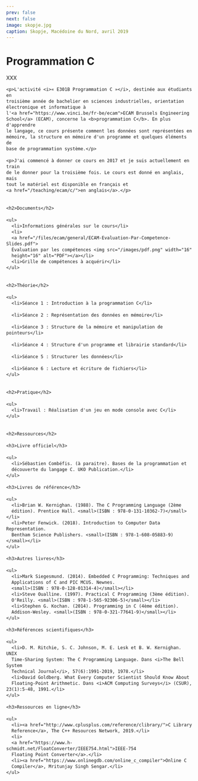 ```yaml
---
prev: false
next: false
image: skopje.jpg
caption: Skopje, Macédoine du Nord, avril 2019
---
```


# Programmation C

XXX

    <p>L'activité <i>« E301B Programmation C »</i>, destinée aux étudiants en
    troisième année de bachelier en sciences industrielles, orientation
    électronique et informatique à
    l'<a href="https://www.vinci.be/fr-be/ecam">ECAM Brussels Engineering
    School</a> (ECAM), concerne la <b>programmation C</b>. En plus d'apprendre
    le langage, ce cours présente comment les données sont représentées en
    mémoire, la structure en mémoire d'un programme et quelques éléments de
    base de programmation système.</p>

    <p>J'ai commencé à donner ce cours en 2017 et je suis actuellement en train
    de le donner pour la troisième fois. Le cours est donné en anglais, mais
    tout le matériel est disponible en français et
    <a href="/teaching/ecam/c/">en anglais</a>.</p>


    <h2>Documents</h2>

    <ul>
      <li>Informations générales sur le cours</li>
      <li>
      <a href="/files/ecam/general/ECAM-Evaluation-Par-Competence-Slides.pdf">
      Évaluation par les compétences <img src="/images/pdf.png" width="16"
      height="16" alt="PDF"></a></li>
      <li>Grille de compétences à acquérir</li>
    </ul>


    <h2>Théorie</h2>

    <ul>
      <li>Séance 1 : Introduction à la programmation C</li>

      <li>Séance 2 : Représentation des données en mémoire</li>

      <li>Séance 3 : Structure de la mémoire et manipulation de pointeurs</li>

      <li>Séance 4 : Structure d'un programme et librairie standard</li>

      <li>Séance 5 : Structurer les données</li>

      <li>Séance 6 : Lecture et écriture de fichiers</li>
    </ul>


    <h2>Pratique</h2>

    <ul>
      <li>Travail : Réalisation d'un jeu en mode console avec C</li>
    </ul>


    <h2>Ressources</h2>

    <h3>Livre officiel</h3>

    <ul>
      <li>Sébastien Combéfis. (à paraitre). Bases de la programmation et
      découverte du langage C. UKO Publication.</li>
    </ul>

    <h3>Livres de référence</h3>

    <ul>
      <li>Brian W. Kernighan. (1988). The C Programming Language (2ème
      édition). Prentice Hall. <small>(ISBN : 978-0-131-10362-7)</small></li>
      <li>Peter Fenwick. (2018). Introduction to Computer Data Representation.
      Bentham Science Publishers. <small>(ISBN : 978-1-608-05883-9)</small></li>
    </ul>

    <h3>Autres livres</h3>

    <ul>
      <li>Mark Siegesmund. (2014). Embedded C Programming: Techniques and
      Applications of C and PIC MCUS. Newnes.
      <small>(ISBN : 978-0-128-01314-4)</small></li>
      <li>Steve Oualline. (1997). Practical C Programming (3ème édition).
      O'Reilly. <small>(ISBN : 978-1-565-92306-5)</small></li>
      <li>Stephen G. Kochan. (2014). Programming in C (4ème édition).
      Addison-Wesley. <small>(ISBN : 978-0-321-77641-9)</small></li>
    </ul>

    <h3>Références scientifiques</h3>

    <ul>
      <li>D. M. Ritchie, S. C. Johnson, M. E. Lesk et B. W. Kernighan. UNIX
      Time-Sharing System: The C Programming Language. Dans <i>The Bell System
      Technical Journal</i>, 57(6):1991-2019, 1978.</li>
      <li>David Goldberg. What Every Computer Scientist Should Know About
      Floating-Point Arithmetic. Dans <i>ACM Computing Surveys</i> (CSUR), 23(1):5-48, 1991.</li>
    </ul>

    <h3>Ressources en ligne</h3>

    <ul>
      <li><a href="http://www.cplusplus.com/reference/clibrary/">C Library 
      Reference</a>, The C++ Resources Network, 2019.</li>
      <li>
      <a href="https://www.h-schmidt.net/FloatConverter/IEEE754.html">IEEE-754
      Floating Point Converter</a>.</li>
      <li><a href="https://www.onlinegdb.com/online_c_compiler">Online C
      Compiler</a>, Mritunjay Singh Sengar.</li>
    </ul>
